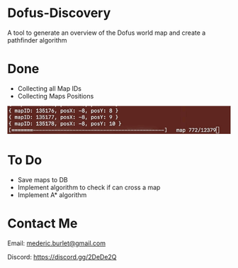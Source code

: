 # Dofus-Discovery
A tool to generate an overview of the Dofus world map and create a pathfinder algorithm

# Done

 - Collecting all Map IDs
 - Collecting Maps Positions

![Example of progress](images/progress.gif)

# To Do

 - Save maps to DB
 - Implement algorithm to check if can cross a map
 - Implement A* algorithm

# Contact Me

Email: mederic.burlet@gmail.com

Discord: https://discord.gg/2DeDe2Q
